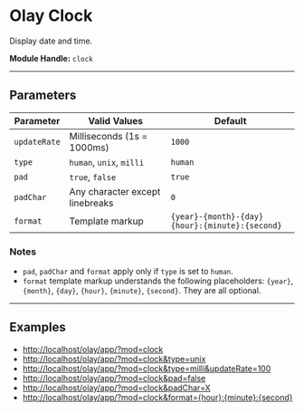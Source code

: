 # Olay Clock

Display date and time.

**Module Handle:** `clock`

---

## Parameters

| Parameter    | Valid Values                    | Default                                         |
|--------------|---------------------------------|-------------------------------------------------|
| `updateRate` | Milliseconds (1s = 1000ms)      | `1000`                                          |
| `type`       | `human`, `unix`, `milli`        | `human`                                         |
| `pad`        | `true`, `false`                 | `true`                                          |
| `padChar`    | Any character except linebreaks | `0`                                             |
| `format`     | Template markup                 | `{year}-{month}-{day} {hour}:{minute}:{second}` |

### Notes

- `pad`, `padChar` and `format` apply only if `type` is set to `human`.
- `format` template markup understands the following placeholders: `{year}`, `{month}`, `{day}`, `{hour}`, `{minute}`, `{second}`. They are all optional.

---

## Examples

- <http://localhost/olay/app/?mod=clock>
- <http://localhost/olay/app/?mod=clock&type=unix>
- <http://localhost/olay/app/?mod=clock&type=milli&updateRate=100>
- <http://localhost/olay/app/?mod=clock&pad=false>
- <http://localhost/olay/app/?mod=clock&padChar=X>
- <http://localhost/olay/app/?mod=clock&format={hour}:{minute}:{second}>
